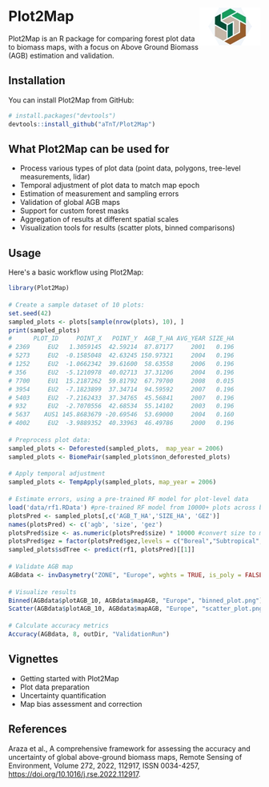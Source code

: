 
# Plot2Map <img src="man/figures/logo.png" align="right" height="75"/>

Plot2Map is an R package for comparing forest plot data to biomass maps, with a focus on Above Ground Biomass (AGB) estimation and validation.

## Installation

You can install Plot2Map from GitHub:

```R
# install.packages("devtools")
devtools::install_github("aTnT/Plot2Map")
```

## What Plot2Map can be used for

- Process various types of plot data (point data, polygons, tree-level measurements, lidar)
- Temporal adjustment of plot data to match map epoch
- Estimation of measurement and sampling errors
- Validation of global AGB maps
- Support for custom forest masks
- Aggregation of results at different spatial scales
- Visualization tools for results (scatter plots, binned comparisons)


## Usage

Here's a basic workflow using Plot2Map:

```R
library(Plot2Map)

# Create a sample dataset of 10 plots:
set.seed(42)
sampled_plots <- plots[sample(nrow(plots), 10), ]
print(sampled_plots)
#      PLOT_ID     POINT_X   POINT_Y  AGB_T_HA AVG_YEAR SIZE_HA
# 2369     EU2   1.3059145  42.59214  87.87177     2001   0.196
# 5273     EU2  -0.1585048  42.63245 150.97321     2004   0.196
# 1252     EU2  -1.0662342  39.61600  58.63558     2006   0.196
# 356      EU2  -5.1210978  40.02713  37.31206     2004   0.196
# 7700     EU1  15.2187262  59.81792  67.79700     2008   0.015
# 3954     EU2  -7.1823899  37.34714  94.59592     2007   0.196
# 5403     EU2  -7.2162433  37.34765  45.56841     2007   0.196
# 932      EU2  -2.7070556  42.68534  55.14102     2003   0.196
# 5637    AUS1 145.8683679 -20.69546  53.69000     2004   0.160
# 4002     EU2  -3.9889352  40.33963  46.49786     2000   0.196

# Preprocess plot data:
sampled_plots <- Deforested(sampled_plots,  map_year = 2006)
sampled_plots <- BiomePair(sampled_plots$non_deforested_plots)

# Apply temporal adjustment
sampled_plots <- TempApply(sampled_plots, map_year = 2006)

# Estimate errors, using a pre-trained RF model for plot-level data
load('data/rf1.RData') #pre-trained RF model from 10000+ plots across biomes
plotsPred <- sampled_plots[,c('AGB_T_HA','SIZE_HA', 'GEZ')]
names(plotsPred) <- c('agb', 'size', 'gez')
plotsPred$size <- as.numeric(plotsPred$size) * 10000 #convert size to m2
plotsPred$gez = factor(plotsPred$gez,levels = c("Boreal","Subtropical","Temperate","Tropical"))
sampled_plots$sdTree <- predict(rf1, plotsPred)[[1]]

# Validate AGB map
AGBdata <- invDasymetry("ZONE", "Europe", wghts = TRUE, is_poly = FALSE, own = FALSE)

# Visualize results
Binned(AGBdata$plotAGB_10, AGBdata$mapAGB, "Europe", "binned_plot.png")
Scatter(AGBdata$plotAGB_10, AGBdata$mapAGB, "Europe", "scatter_plot.png")

# Calculate accuracy metrics
Accuracy(AGBdata, 8, outDir, "ValidationRun")
```


## Vignettes

* Getting started with Plot2Map
* Plot data preparation
* Uncertainty quantification
* Map bias assessment and correction



## References

Araza et al., A comprehensive framework for assessing the accuracy and uncertainty of global above-ground biomass maps,
Remote Sensing of Environment, Volume 272, 2022, 112917, ISSN 0034-4257, https://doi.org/10.1016/j.rse.2022.112917.





